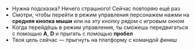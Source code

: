 - Нужна подсказка? Ничего страшного! Сейчас повторяю ещё раз
- Смотри, чтобы перейти в режим управления персонажем нажми на **средняя кнопка мыши** или на эту кнопку рядом с игровым окном
- Когда перейдёшь в режим управления, ты сможешь передвигаться с помощью **A**, **D** и прыгать с помощью **пробел**
- Твоя цель сейчас — прыгнуть на платформу с командой *финиш*